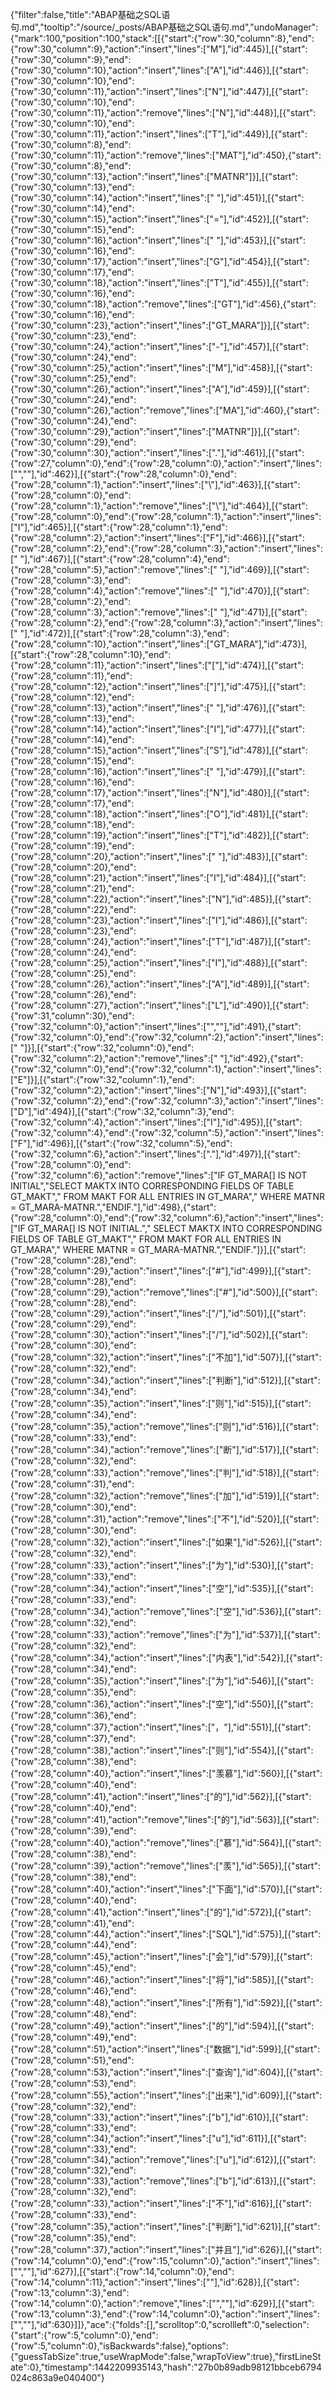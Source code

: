 {"filter":false,"title":"ABAP基础之SQL语句.md","tooltip":"/source/_posts/ABAP基础之SQL语句.md","undoManager":{"mark":100,"position":100,"stack":[[{"start":{"row":30,"column":8},"end":{"row":30,"column":9},"action":"insert","lines":["M"],"id":445}],[{"start":{"row":30,"column":9},"end":{"row":30,"column":10},"action":"insert","lines":["A"],"id":446}],[{"start":{"row":30,"column":10},"end":{"row":30,"column":11},"action":"insert","lines":["N"],"id":447}],[{"start":{"row":30,"column":10},"end":{"row":30,"column":11},"action":"remove","lines":["N"],"id":448}],[{"start":{"row":30,"column":10},"end":{"row":30,"column":11},"action":"insert","lines":["T"],"id":449}],[{"start":{"row":30,"column":8},"end":{"row":30,"column":11},"action":"remove","lines":["MAT"],"id":450},{"start":{"row":30,"column":8},"end":{"row":30,"column":13},"action":"insert","lines":["MATNR"]}],[{"start":{"row":30,"column":13},"end":{"row":30,"column":14},"action":"insert","lines":[" "],"id":451}],[{"start":{"row":30,"column":14},"end":{"row":30,"column":15},"action":"insert","lines":["="],"id":452}],[{"start":{"row":30,"column":15},"end":{"row":30,"column":16},"action":"insert","lines":[" "],"id":453}],[{"start":{"row":30,"column":16},"end":{"row":30,"column":17},"action":"insert","lines":["G"],"id":454}],[{"start":{"row":30,"column":17},"end":{"row":30,"column":18},"action":"insert","lines":["T"],"id":455}],[{"start":{"row":30,"column":16},"end":{"row":30,"column":18},"action":"remove","lines":["GT"],"id":456},{"start":{"row":30,"column":16},"end":{"row":30,"column":23},"action":"insert","lines":["GT_MARA"]}],[{"start":{"row":30,"column":23},"end":{"row":30,"column":24},"action":"insert","lines":["-"],"id":457}],[{"start":{"row":30,"column":24},"end":{"row":30,"column":25},"action":"insert","lines":["M"],"id":458}],[{"start":{"row":30,"column":25},"end":{"row":30,"column":26},"action":"insert","lines":["A"],"id":459}],[{"start":{"row":30,"column":24},"end":{"row":30,"column":26},"action":"remove","lines":["MA"],"id":460},{"start":{"row":30,"column":24},"end":{"row":30,"column":29},"action":"insert","lines":["MATNR"]}],[{"start":{"row":30,"column":29},"end":{"row":30,"column":30},"action":"insert","lines":["."],"id":461}],[{"start":{"row":27,"column":0},"end":{"row":28,"column":0},"action":"insert","lines":["",""],"id":462}],[{"start":{"row":28,"column":0},"end":{"row":28,"column":1},"action":"insert","lines":["\\"],"id":463}],[{"start":{"row":28,"column":0},"end":{"row":28,"column":1},"action":"remove","lines":["\\"],"id":464}],[{"start":{"row":28,"column":0},"end":{"row":28,"column":1},"action":"insert","lines":["I"],"id":465}],[{"start":{"row":28,"column":1},"end":{"row":28,"column":2},"action":"insert","lines":["F"],"id":466}],[{"start":{"row":28,"column":2},"end":{"row":28,"column":3},"action":"insert","lines":[" "],"id":467}],[{"start":{"row":28,"column":4},"end":{"row":28,"column":5},"action":"remove","lines":[" "],"id":469}],[{"start":{"row":28,"column":3},"end":{"row":28,"column":4},"action":"remove","lines":[" "],"id":470}],[{"start":{"row":28,"column":2},"end":{"row":28,"column":3},"action":"remove","lines":[" "],"id":471}],[{"start":{"row":28,"column":2},"end":{"row":28,"column":3},"action":"insert","lines":[" "],"id":472}],[{"start":{"row":28,"column":3},"end":{"row":28,"column":10},"action":"insert","lines":["GT_MARA"],"id":473}],[{"start":{"row":28,"column":10},"end":{"row":28,"column":11},"action":"insert","lines":["["],"id":474}],[{"start":{"row":28,"column":11},"end":{"row":28,"column":12},"action":"insert","lines":["]"],"id":475}],[{"start":{"row":28,"column":12},"end":{"row":28,"column":13},"action":"insert","lines":[" "],"id":476}],[{"start":{"row":28,"column":13},"end":{"row":28,"column":14},"action":"insert","lines":["I"],"id":477}],[{"start":{"row":28,"column":14},"end":{"row":28,"column":15},"action":"insert","lines":["S"],"id":478}],[{"start":{"row":28,"column":15},"end":{"row":28,"column":16},"action":"insert","lines":[" "],"id":479}],[{"start":{"row":28,"column":16},"end":{"row":28,"column":17},"action":"insert","lines":["N"],"id":480}],[{"start":{"row":28,"column":17},"end":{"row":28,"column":18},"action":"insert","lines":["O"],"id":481}],[{"start":{"row":28,"column":18},"end":{"row":28,"column":19},"action":"insert","lines":["T"],"id":482}],[{"start":{"row":28,"column":19},"end":{"row":28,"column":20},"action":"insert","lines":[" "],"id":483}],[{"start":{"row":28,"column":20},"end":{"row":28,"column":21},"action":"insert","lines":["I"],"id":484}],[{"start":{"row":28,"column":21},"end":{"row":28,"column":22},"action":"insert","lines":["N"],"id":485}],[{"start":{"row":28,"column":22},"end":{"row":28,"column":23},"action":"insert","lines":["I"],"id":486}],[{"start":{"row":28,"column":23},"end":{"row":28,"column":24},"action":"insert","lines":["T"],"id":487}],[{"start":{"row":28,"column":24},"end":{"row":28,"column":25},"action":"insert","lines":["I"],"id":488}],[{"start":{"row":28,"column":25},"end":{"row":28,"column":26},"action":"insert","lines":["A"],"id":489}],[{"start":{"row":28,"column":26},"end":{"row":28,"column":27},"action":"insert","lines":["L"],"id":490}],[{"start":{"row":31,"column":30},"end":{"row":32,"column":0},"action":"insert","lines":["",""],"id":491},{"start":{"row":32,"column":0},"end":{"row":32,"column":2},"action":"insert","lines":["  "]}],[{"start":{"row":32,"column":0},"end":{"row":32,"column":2},"action":"remove","lines":["  "],"id":492},{"start":{"row":32,"column":0},"end":{"row":32,"column":1},"action":"insert","lines":["E"]}],[{"start":{"row":32,"column":1},"end":{"row":32,"column":2},"action":"insert","lines":["N"],"id":493}],[{"start":{"row":32,"column":2},"end":{"row":32,"column":3},"action":"insert","lines":["D"],"id":494}],[{"start":{"row":32,"column":3},"end":{"row":32,"column":4},"action":"insert","lines":["I"],"id":495}],[{"start":{"row":32,"column":4},"end":{"row":32,"column":5},"action":"insert","lines":["F"],"id":496}],[{"start":{"row":32,"column":5},"end":{"row":32,"column":6},"action":"insert","lines":["."],"id":497}],[{"start":{"row":28,"column":0},"end":{"row":32,"column":6},"action":"remove","lines":["IF GT_MARA[] IS NOT INITIAL","SELECT MAKTX INTO CORRESPONDING FIELDS OF TABLE GT_MAKT","  FROM MAKT FOR ALL ENTRIES IN GT_MARA","  WHERE MATNR = GT_MARA-MATNR.","ENDIF."],"id":498},{"start":{"row":28,"column":0},"end":{"row":32,"column":6},"action":"insert","lines":["IF GT_MARA[] IS NOT INITIAL.","  SELECT MAKTX INTO CORRESPONDING FIELDS OF TABLE GT_MAKT","    FROM MAKT FOR ALL ENTRIES IN GT_MARA","    WHERE MATNR = GT_MARA-MATNR.","ENDIF."]}],[{"start":{"row":28,"column":28},"end":{"row":28,"column":29},"action":"insert","lines":["#"],"id":499}],[{"start":{"row":28,"column":28},"end":{"row":28,"column":29},"action":"remove","lines":["#"],"id":500}],[{"start":{"row":28,"column":28},"end":{"row":28,"column":29},"action":"insert","lines":["/"],"id":501}],[{"start":{"row":28,"column":29},"end":{"row":28,"column":30},"action":"insert","lines":["/"],"id":502}],[{"start":{"row":28,"column":30},"end":{"row":28,"column":32},"action":"insert","lines":["不加"],"id":507}],[{"start":{"row":28,"column":32},"end":{"row":28,"column":34},"action":"insert","lines":["判断"],"id":512}],[{"start":{"row":28,"column":34},"end":{"row":28,"column":35},"action":"insert","lines":["则"],"id":515}],[{"start":{"row":28,"column":34},"end":{"row":28,"column":35},"action":"remove","lines":["则"],"id":516}],[{"start":{"row":28,"column":33},"end":{"row":28,"column":34},"action":"remove","lines":["断"],"id":517}],[{"start":{"row":28,"column":32},"end":{"row":28,"column":33},"action":"remove","lines":["判"],"id":518}],[{"start":{"row":28,"column":31},"end":{"row":28,"column":32},"action":"remove","lines":["加"],"id":519}],[{"start":{"row":28,"column":30},"end":{"row":28,"column":31},"action":"remove","lines":["不"],"id":520}],[{"start":{"row":28,"column":30},"end":{"row":28,"column":32},"action":"insert","lines":["如果"],"id":526}],[{"start":{"row":28,"column":32},"end":{"row":28,"column":33},"action":"insert","lines":["为"],"id":530}],[{"start":{"row":28,"column":33},"end":{"row":28,"column":34},"action":"insert","lines":["空"],"id":535}],[{"start":{"row":28,"column":33},"end":{"row":28,"column":34},"action":"remove","lines":["空"],"id":536}],[{"start":{"row":28,"column":32},"end":{"row":28,"column":33},"action":"remove","lines":["为"],"id":537}],[{"start":{"row":28,"column":32},"end":{"row":28,"column":34},"action":"insert","lines":["内表"],"id":542}],[{"start":{"row":28,"column":34},"end":{"row":28,"column":35},"action":"insert","lines":["为"],"id":546}],[{"start":{"row":28,"column":35},"end":{"row":28,"column":36},"action":"insert","lines":["空"],"id":550}],[{"start":{"row":28,"column":36},"end":{"row":28,"column":37},"action":"insert","lines":["，"],"id":551}],[{"start":{"row":28,"column":37},"end":{"row":28,"column":38},"action":"insert","lines":["则"],"id":554}],[{"start":{"row":28,"column":38},"end":{"row":28,"column":40},"action":"insert","lines":["羡慕"],"id":560}],[{"start":{"row":28,"column":40},"end":{"row":28,"column":41},"action":"insert","lines":["的"],"id":562}],[{"start":{"row":28,"column":40},"end":{"row":28,"column":41},"action":"remove","lines":["的"],"id":563}],[{"start":{"row":28,"column":39},"end":{"row":28,"column":40},"action":"remove","lines":["慕"],"id":564}],[{"start":{"row":28,"column":38},"end":{"row":28,"column":39},"action":"remove","lines":["羡"],"id":565}],[{"start":{"row":28,"column":38},"end":{"row":28,"column":40},"action":"insert","lines":["下面"],"id":570}],[{"start":{"row":28,"column":40},"end":{"row":28,"column":41},"action":"insert","lines":["的"],"id":572}],[{"start":{"row":28,"column":41},"end":{"row":28,"column":44},"action":"insert","lines":["SQL"],"id":575}],[{"start":{"row":28,"column":44},"end":{"row":28,"column":45},"action":"insert","lines":["会"],"id":579}],[{"start":{"row":28,"column":45},"end":{"row":28,"column":46},"action":"insert","lines":["将"],"id":585}],[{"start":{"row":28,"column":46},"end":{"row":28,"column":48},"action":"insert","lines":["所有"],"id":592}],[{"start":{"row":28,"column":48},"end":{"row":28,"column":49},"action":"insert","lines":["的"],"id":594}],[{"start":{"row":28,"column":49},"end":{"row":28,"column":51},"action":"insert","lines":["数据"],"id":599}],[{"start":{"row":28,"column":51},"end":{"row":28,"column":53},"action":"insert","lines":["查询"],"id":604}],[{"start":{"row":28,"column":53},"end":{"row":28,"column":55},"action":"insert","lines":["出来"],"id":609}],[{"start":{"row":28,"column":32},"end":{"row":28,"column":33},"action":"insert","lines":["b"],"id":610}],[{"start":{"row":28,"column":33},"end":{"row":28,"column":34},"action":"insert","lines":["u"],"id":611}],[{"start":{"row":28,"column":33},"end":{"row":28,"column":34},"action":"remove","lines":["u"],"id":612}],[{"start":{"row":28,"column":32},"end":{"row":28,"column":33},"action":"remove","lines":["b"],"id":613}],[{"start":{"row":28,"column":32},"end":{"row":28,"column":33},"action":"insert","lines":["不"],"id":616}],[{"start":{"row":28,"column":33},"end":{"row":28,"column":35},"action":"insert","lines":["判断"],"id":621}],[{"start":{"row":28,"column":35},"end":{"row":28,"column":37},"action":"insert","lines":["并且"],"id":626}],[{"start":{"row":14,"column":0},"end":{"row":15,"column":0},"action":"insert","lines":["",""],"id":627}],[{"start":{"row":14,"column":0},"end":{"row":14,"column":11},"action":"insert","lines":["<!--more-->"],"id":628}],[{"start":{"row":13,"column":3},"end":{"row":14,"column":0},"action":"remove","lines":["",""],"id":629}],[{"start":{"row":13,"column":3},"end":{"row":14,"column":0},"action":"insert","lines":["",""],"id":630}]]},"ace":{"folds":[],"scrolltop":0,"scrollleft":0,"selection":{"start":{"row":5,"column":0},"end":{"row":5,"column":0},"isBackwards":false},"options":{"guessTabSize":true,"useWrapMode":false,"wrapToView":true},"firstLineState":0},"timestamp":1442209935143,"hash":"27b0b89adb98121bbceb6794024c863a9e040400"}